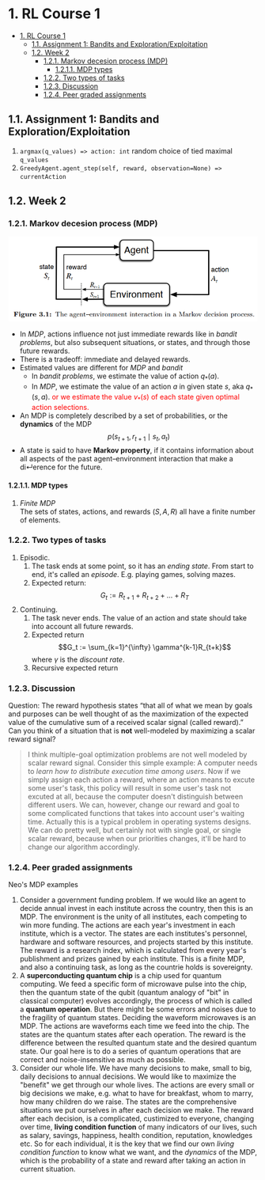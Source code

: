 # 1. RL Course 1

- [1. RL Course 1](#1-rl-course-1)
  - [1.1. Assignment 1: Bandits and Exploration/Exploitation](#11-assignment-1-bandits-and-explorationexploitation)
  - [1.2. Week 2](#12-week-2)
    - [1.2.1. Markov decesion process (MDP)](#121-markov-decesion-process-mdp)
      - [1.2.1.1. MDP types](#1211-mdp-types)
    - [1.2.2. Two types of tasks](#122-two-types-of-tasks)
    - [1.2.3. Discussion](#123-discussion)
    - [1.2.4. Peer graded assignments](#124-peer-graded-assignments)

## 1.1. Assignment 1: Bandits and Exploration/Exploitation

1. `argmax(q_values) => action: int` random choice of tied maximal `q_values`
1. `GreedyAgent.agent_step(self, reward, observation=None) => currentAction`

## 1.2. Week 2

### 1.2.1. Markov decesion process (MDP)

![MDP model](RL_Course1-images/2021-0628-105654.png)

- In *MDP*, actions influence not just immediate rewards like in *bandit problems*, but also subsequent situations, or states, and through those future rewards.
- There is a tradeoff: immediate and delayed rewards.
- Estimated values are different for *MDP* and *bandit*
  - In *bandit problems*, we estimate the value of action $q_*(a)$.
  - In *MDP*, we estimate the value of an action $a$ in given state $s$, aka $q_*(s, a)$. <span style='color:red'> or we estimate the value $v_*(s)$ of each state given optimal action selections.</span>
- An MDP is completely described by a set of probabilities, or the **dynamics** of the MDP
  $$p(s_{t+1}, r_{t+1} \mid s_t, a_t)$$
- A state is said to have **Markov property**, if it contains information about all aspects of the past agent–environment interaction that make a di↵erence for the future.

#### 1.2.1.1. MDP types

1. *Finite MDP* \
   The sets of states, actions, and rewards $(S, A, R)$ all have a finite number of elements.

### 1.2.2. Two types of tasks

1. Episodic.
   1. The task ends at some point, so it has an *ending state*. From start to end, it's called an *episode*. E.g. playing games, solving mazes.
   1. Expected return:
      $$G_t := R_{t+1} + R_{t+2} + \dots + R_{T}$$
1. Continuing.
   1. The task never ends. The value of an action and state should take into account all future rewards.
   1. Expected return
      $$G_t := \sum_{k=1}^{\infty} \gamma^{k-1}R_{t+k}$$
      where $\gamma$ is the *discount rate*.
   1. Recursive expected return

### 1.2.3. Discussion

Question: The reward hypothesis states “that all of what we mean by goals and purposes can be well thought of as the maximization of the expected value of the cumulative sum of a received scalar signal (called reward).” Can you think of a situation that is **not** well-modeled by maximizing a scalar reward signal?

> I think multiple-goal optimization problems are not well modeled by scalar reward signal. Consider this simple example: A computer needs to *learn how to distribute execution time among users*. Now if we simply assign each action a reward, where an action means to excute some user's task, this policy will result in some user's task not excuted at all, because the computer doesn't distinguish between different users. We can, however, change our reward and goal to some complicated functions that takes into account user's waiting time. Actually this is a typical problem in operating systems designs. We can do pretty well, but certainly not with single goal, or single scalar reward, because when our priorities changes, it'll be hard to change our algorithm accordingly.

### 1.2.4. Peer graded assignments

Neo's MDP examples

1. Consider a government funding problem. If we would like an agent to decide annual invest in each institute across the country, then this is an MDP.  The environment is the unity of all institutes, each competing to win more funding. The actions are each year's investment in each institute, which is a vector. The states are each institutes's personnel, hardware and software resources, and projects started by this institute. The reward is a research index, which is calculated from every year's publishment and prizes gained by each institute. This is a finite MDP, and also a continuing task, as long as the countrie holds is sovereignty.
1. A **superconducting quantum chip** is a chip used for quantum computing. We feed a specific form of microwave pulse into the chip, then the quantum state of the qubit (quantum analogy of "bit" in classical computer) evolves accordingly, the process of which is called a **quantum operation**. But there might be some errors and noises due to the fragility of quantum states. Deciding the waveform microwaves is an MDP. The actions are waveforms each time we feed into the chip. The states are the quantum states after each operation. The reward is the difference between the resulted quantum state and the desired quantum state. Our goal here is to do a series of quantum operations that are correct and noise-insensitive as much as possible.
1. Consider our whole life. We have many decisions to make, small to big, daily decisions to annual decisions. We would like to maximize the "benefit" we get through our whole lives. The actions are every small or big decisions we make, e.g. what to have for breakfast, whom to marry, how many children do we raise. The states are the comprehensive situations we put ourselves in after each decision we make. The reward after each decision, is a complicated, custimized to everyone, changing over time, **living condition function** of many indicators of our lives, such as salary, savings, happiness, health condition, reputation, knowledges etc. So for each individual, it is the key that we find our own *living condition function* to know what we want, and the *dynamics* of the MDP, which is the probability of a state and reward after taking an action in current situation.
